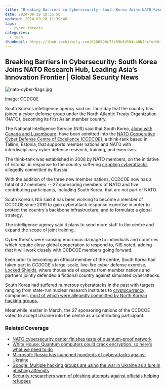 ```yaml
---
title: "Breaking Barriers in Cybersecurity: South Korea Joins NATO Research Hub, Leading Asia’s Innovation Frontier | Global Security News"
date: 2024-09-19 18:36:50
updated: 2024-09-20 12:39:46
tags:
  - cyber-threats
categories:
  - tech
thumbnail: https://thmb.techidaily.com/6286590c73c59b8d594cb0b2bcfeddcf75c266e1c9f05737fe2466998b55fc4d.jpg
---
```


## Breaking Barriers in Cybersecurity: South Korea Joins NATO Research Hub, Leading Asia’s Innovation Frontier | Global Security News

![nato-cyber-flags.jpg](https://www.zdnet.com/a/img/resize/7093c4c7140e7763ae21d6ce3a24761f8d81c827/2022/05/06/37f70b02-9c47-4c9c-8d08-8b510002c33b/nato-cyber-flags.jpg?auto=webp&width=1280)

Image: CCDCOE

South Korea's intelligence agency said on Thursday that the country has joined a cyber defense group under the North Atlantic Treaty Organization (NATO), becoming its first Asian member country. 

The National Intelligence Service (NIS) said that South Korea, [along with Canada and Luxembourg](https://ccdcoe.org/news/2022/the-ccdcoe-held-a-flag-raising-ceremony-for-new-members/), have been admitted into the [NATO Cooperative Cyber Defense Centre of Excellence (CCDCOE),](https://ccdcoe.org/) a think-tank based in Tallinn, Estonia, that supports member nations and NATO with interdisciplinary cyber defense research, training, and exercises. 

The think-tank was established in 2008 by NATO members, on the initiative of Estonia, in response to the country suffering [crippling cyberattacks](https://www.zdnet.com/article/estonias-cto-speaks-out-on-cyberattacks/) allegedly committed by Russia. 

With the addition of the three new member nations, CCDCOE now has a total of 32 members -- 27 sponsoring members of NATO and five contributing participants, including South Korea, that are not part of NATO. 

South Korea's NIS said it has been working to become a member of CCDCOE since 2019 to gain cyberattack response expertise in order to protect the country's backbone infrastructure, and to formulate a global strategy. 

The intelligence agency said it plans to send more staff to the centre and expand the scope of joint training. 

Cyber threats were causing enormous damage to individuals and countries which require close global cooperation to respond to, NIS noted, adding that it will work closely with CCDCOE members going forward. 

Even prior to becoming an official member of the centre, South Korea had taken part in CCDCOE's large-scale, live-fire cyber defense exercise, [Locked Shields](https://ccdcoe.org/exercises/locked-shields/), where thousands of experts from member nations and partners jointly defended a fictional country against simulated cyberattacks. 

South Korea had suffered numerous cyberattacks in the past with targets ranging from state-run nuclear research institutes to [cryptocurrency](https://www.zdnet.com/article/south-korean-crypto-exchange-bithumb-hacked/) companies, [most of which were allegedly committed by North Korean hacking groups.](https://www.zdnet.com/article/north-korean-hacking-group-allegedly-behind-breach-of-south-korean-nuclear-institute/)

Meanwhile, earlier in March, the 27 sponsoring nations of the CCDCOE voted to accept Ukraine into the centre as a contributing participant. 

### Related Coverage

* [NATO cybersecurity center finishes tests of quantum-proof network](https://www.zdnet.com/article/nato-cybersecurity-center-finishes-tests-of-quantum-proof-network/)
* [White House: Quantum computers could crack encryption, so here's what we need to do](https://www.zdnet.com/article/quantum-computers-could-crack-encryption-warns-white-house-as-it-details-action-plan/)
* [Microsoft: Russia has launched hundreds of cyberattacks against Ukraine](https://www.zdnet.com/article/microsoft-russia-has-launched-hundreds-of-cyberattacks-against-ukraine/)
* [Google: Multiple hacking groups are using the war in Ukraine as a lure in phishing attempts](https://www.zdnet.com/article/google-multiple-hacking-groups-are-using-the-war-in-ukraine-as-a-lure-in-phishing-attempts/)
* [Security researchers warn of phishing attempts against officials helping refugees](https://www.zdnet.com/article/security-researchers-warn-of-phishing-attempts-against-officials-helping-refugees/)

<ins class="adsbygoogle"
     style="display:block"
     data-ad-format="autorelaxed"
     data-ad-client="ca-pub-7571918770474297"
     data-ad-slot="1223367746"></ins>



<ins class="adsbygoogle"
     style="display:block"
     data-ad-client="ca-pub-7571918770474297"
     data-ad-slot="8358498916"
     data-ad-format="auto"
     data-full-width-responsive="true"></ins>
